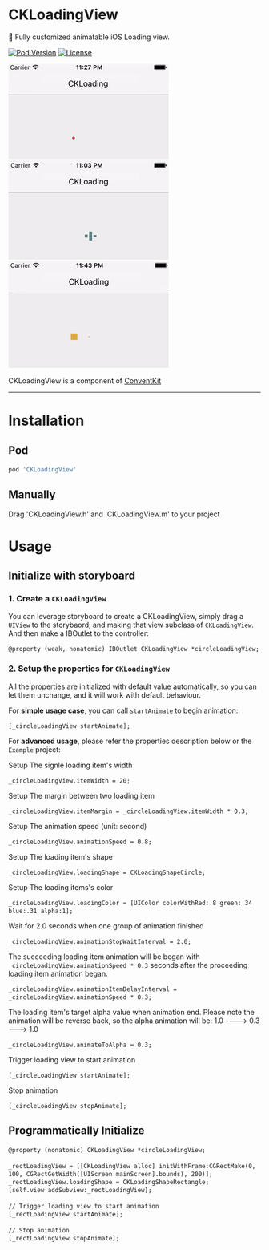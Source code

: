 # CKLoadingView
🎤 Fully customized animatable iOS Loading view.

[![Pod Version](http://img.shields.io/cocoapods/v/CKLoadingView.svg)](http://cocoadocs.org/docsets/CKLoadingView/)
[![License](http://img.shields.io/badge/license-MIT-blue.svg)](http://opensource.org/licenses/MIT)

![circle](Screenshoots/ckloading-circle.gif)  
![rectangle](Screenshoots/ckloading-rect.gif)  
![square](Screenshoots/ckloading-square.gif) 

CKLoadingView is a component of [ConventKit](https://github.com/enix223/ConventKit.git)

-----

# Installation

## Pod
```ruby
pod 'CKLoadingView'
```
  
## Manually

Drag 'CKLoadingView.h' and 'CKLoadingView.m' to your project

# Usage

## Initialize with storyboard

### 1. Create a `CKLoadingView`
You can leverage storyboard to create a CKLoadingView, simply drag a `UIView` to the storybaord, and making that view subclass of `CKLoadingView`. And then make a IBOutlet to the controller:

```objc
@property (weak, nonatomic) IBOutlet CKLoadingView *circleLoadingView;
```

### 2. Setup the properties for `CKLoadingView`

All the properties are initialized with default value automatically, so you can let them unchange, and it will work with default behaviour.

For __simple usage case__, you can call `startAnimate` to begin animation:

```objc
[_circleLoadingView startAnimate];
```

For __advanced usage__, please refer the properties description below or the `Example` project:

Setup The signle loading item's width

```objc
_circleLoadingView.itemWidth = 20;
```

Setup The margin between two loading item

```objc
_circleLoadingView.itemMargin = _circleLoadingView.itemWidth * 0.3;
```

Setup The animation speed (unit: second)

```objc
_circleLoadingView.animationSpeed = 0.8;
```

Setup The loading item's shape

```objc
_circleLoadingView.loadingShape = CKLoadingShapeCircle;
``` 

Setup The loading items's color

```objc
_circleLoadingView.loadingColor = [UIColor colorWithRed:.8 green:.34 blue:.31 alpha:1];
```

Wait for 2.0 seconds when one group of animation finished

```objc
_circleLoadingView.animationStopWaitInterval = 2.0;
```

The succeeding loading item animation will be began with `_circleLoadingView.animationSpeed * 0.3` seconds after the proceeding loading item animation began.

```objc
_circleLoadingView.animationItemDelayInterval = _circleLoadingView.animationSpeed * 0.3;
```

The loading item's target alpha value when animation end. Please note the animation will be reverse back, so the alpha animation will be:  1.0 ----> 0.3 ---> 1.0

```objc
_circleLoadingView.animateToAlpha = 0.3;
```

Trigger loading view to start animation

```objc
[_circleLoadingView startAnimate];
```

Stop animation

```objc
[_circleLoadingView stopAnimate];
```

## Programmatically Initialize

```objc
@property (nonatomic) CKLoadingView *circleLoadingView;

_rectLoadingView = [[CKLoadingView alloc] initWithFrame:CGRectMake(0, 100, CGRectGetWidth([UIScreen mainScreen].bounds), 200)];
_rectLoadingView.loadingShape = CKLoadingShapeRectangle;
[self.view addSubview:_rectLoadingView];

// Trigger loading view to start animation
[_rectLoadingView startAnimate];

// Stop animation
[_rectLoadingView stopAnimate];
```
